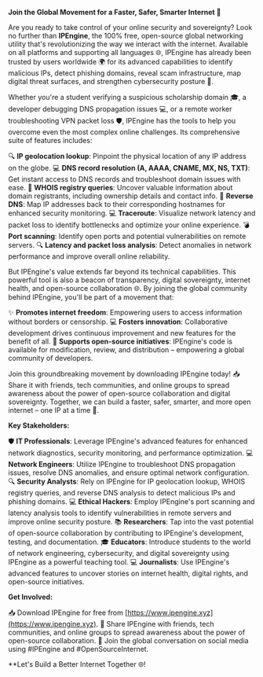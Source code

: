 **Join the Global Movement for a Faster, Safer, Smarter Internet 🚀**

Are you ready to take control of your online security and sovereignty? Look no further than **IPEngine**, the 100% free, open-source global networking utility that's revolutionizing the way we interact with the internet. Available on all platforms and supporting all languages 🌐, IPEngine has already been trusted by users worldwide 🌍 for its advanced capabilities to identify malicious IPs, detect phishing domains, reveal scam infrastructure, map digital threat surfaces, and strengthen cybersecurity posture 🔐.

Whether you're a student verifying a suspicious scholarship domain 🎓, a developer debugging DNS propagation issues 💻, or a remote worker troubleshooting VPN packet loss 🛡️, IPEngine has the tools to help you overcome even the most complex online challenges. Its comprehensive suite of features includes:

🔍 **IP geolocation lookup**: Pinpoint the physical location of any IP address on the globe.
💻 **DNS record resolution (A, AAAA, CNAME, MX, NS, TXT)**: Get instant access to DNS records and troubleshoot domain issues with ease.
📡 **WHOIS registry queries**: Uncover valuable information about domain registrants, including ownership details and contact info.
🚀 **Reverse DNS**: Map IP addresses back to their corresponding hostnames for enhanced security monitoring.
💻 **Traceroute**: Visualize network latency and packet loss to identify bottlenecks and optimize your online experience.
💣 **Port scanning**: Identify open ports and potential vulnerabilities on remote servers.
🔍 **Latency and packet loss analysis**: Detect anomalies in network performance and improve overall online reliability.

But IPEngine's value extends far beyond its technical capabilities. This powerful tool is also a beacon of transparency, digital sovereignty, internet health, and open-source collaboration 🌐. By joining the global community behind IPEngine, you'll be part of a movement that:

✨ **Promotes internet freedom**: Empowering users to access information without borders or censorship.
💻 **Fosters innovation**: Collaborative development drives continuous improvement and new features for the benefit of all.
🚀 **Supports open-source initiatives**: IPEngine's code is available for modification, review, and distribution – empowering a global community of developers.

Join this groundbreaking movement by downloading IPEngine today! 📥 Share it with friends, tech communities, and online groups to spread awareness about the power of open-source collaboration and digital sovereignty. Together, we can build a faster, safer, smarter, and more open internet – one IP at a time 🔑.

**Key Stakeholders:**

🛡️ **IT Professionals**: Leverage IPEngine's advanced features for enhanced network diagnostics, security monitoring, and performance optimization.
💻 **Network Engineers**: Utilize IPEngine to troubleshoot DNS propagation issues, resolve DNS anomalies, and ensure optimal network configuration.
🔍 **Security Analysts**: Rely on IPEngine for IP geolocation lookup, WHOIS registry queries, and reverse DNS analysis to detect malicious IPs and phishing domains.
💻 **Ethical Hackers**: Employ IPEngine's port scanning and latency analysis tools to identify vulnerabilities in remote servers and improve online security posture.
📚 **Researchers**: Tap into the vast potential of open-source collaboration by contributing to IPEngine's development, testing, and documentation.
🎓 **Educators**: Introduce students to the world of network engineering, cybersecurity, and digital sovereignty using IPEngine as a powerful teaching tool.
💻 **Journalists**: Use IPEngine's advanced features to uncover stories on internet health, digital rights, and open-source initiatives.

**Get Involved:**

📥 Download IPEngine for free from [https://www.ipengine.xyz](https://www.ipengine.xyz).
👥 Share IPEngine with friends, tech communities, and online groups to spread awareness about the power of open-source collaboration.
💬 Join the global conversation on social media using #IPEngine and #OpenSourceInternet.

**Let's Build a Better Internet Together 🌐!
